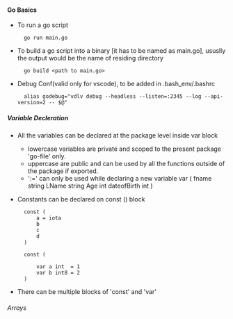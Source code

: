 #### Go Basics

- To run a go script

        go run main.go

- To build a go script into a binary [it has to be named as main.go], ususlly the output would be the name of residing directory

        go build <path to main.go>

- Debug Conf(valid only for vscode), to be added in .bash_env/.bashrc

        alias godebug="vdlv debug --headless --listen=:2345 --log --api-version=2 -- $@"


##### Variable Decleration 

- All the variables can be declared at the package level inside var block
    - lowercase variables are private and scoped to the present package 'go-file' only.
    - uppercase are public and can be used by all the functions outside of the package if exported.
    - ':=' can only be used while declaring a new variable
        var (
            fname string
            LName string
            Age int
            dateofBirth int 
        )

- Constants can be declared on const () block

        const (
            a = iota
            b
            c
            d
        )

        const (

            var a int  = 1
            var b int8 = 2
        )

- There can be multiple blocks of 'const' and 'var'

###### Arrays
